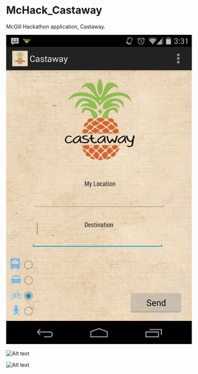 McHack_Castaway
===============

McGill Hackathon application, Castaway.

![Alt text](/Screenshots/blank.png "App in Zen")

![Alt text](/path/to/query.png "Entering directions to query")

![Alt text](/path/to/reply.png "Text message received from query")

